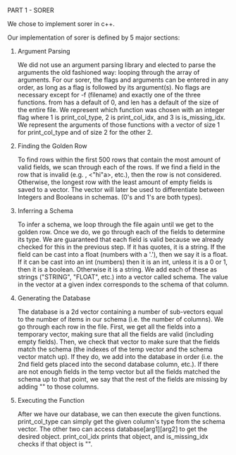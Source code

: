 PART 1 - SORER

We chose to implement sorer in c++.

Our implementation of sorer is defined by 5 major sections:
1. Argument Parsing

    We did not use an argument parsing library and elected to parse the
    arguments the old fashioned way: looping through the array of arguments.
    For our sorer, the flags and arguments can be entered in any order, as
    long as a flag is followed by its argument(s). No flags are necessary
    except for -f (filename) and exactly one of the three functions. from
    has a default of 0, and len has a default of the size of the entire file.
    We represent which function was chosen with an integer flag where 1 is
    print_col_type, 2 is print_col_idx, and 3 is is_missing_idx. We represent
    the arguments of those functions with a vector of size 1 for print_col_type
    and of size 2 for the other 2.

2. Finding the Golden Row

    To find rows within the first 500 rows that contain the most amount
    of valid fields, we scan through each of the rows. If we find a field in
    the row that is invalid (e.g. <h i>, <"hi"a>, etc.), then the row is not
    considered. Otherwise, the longest row with the least amount of empty
    fields is saved to a vector. The vector will later be used to differentiate
    between Integers and Booleans in schemas. (0's and 1's are both types).

3. Inferring a Schema

    To infer a schema, we loop through the file again until we get to the
    golden row. Once we do, we go through each of the fields to determine
    its type. We are guaranteed that each field is valid because we already
    checked for this in the previous step. If it has quotes, it is a string.
    If the field can be cast into a float (numbers with a '.'), then we say it
    is a float. If it can be cast into an int (numbers) then it is an int,
    unless it is a 0 or 1, then it is a boolean. Otherwise it is a string. We
    add each of these as strings ("STRING", "FLOAT", etc.) into a vector
    called schema. The value in the vector at a given index corresponds to
    the schema of that column.

4. Generating the Database

    The database is a 2d vector containing a number of sub-vectors equal to
    the number of items in our schema (i.e. the number of columns). We go
    through each row in the file. First, we get all the fields into a temporary
    vector, making sure that all the fields are valid (including empty fields).
    Then, we check that vector to make sure that the fields match the schema
    (the indexes of the temp vector and the schema vector match up). If they do,
    we add into the database in order (i.e. the 2nd field gets placed into the
    second database column, etc.). If there are not enough fields in the temp
    vector but all the fields matched the schema up to that point, we say that
    the rest of the fields are missing by adding "" to those columns.

5. Executing the Function

    After we have our database, we can then execute the given functions.
    print_col_type can simply get the given column's type from the schema
    vector. The other two can access database[arg1][arg2] to get the desired
    object. print_col_idx prints that object, and is_missing_idx checks
    if that object is "".
